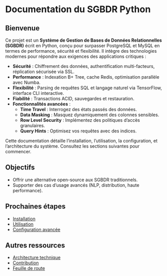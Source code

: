 # Documentation du SGBDR Python

## Bienvenue

Ce projet est un **Système de Gestion de Bases de Données Relationnelles (SGBDR)** écrit en Python, conçu pour surpasser PostgreSQL et MySQL en termes de performance, sécurité et flexibilité. Il intègre des technologies modernes pour répondre aux exigences des applications critiques :

- **Sécurité** : Chiffrement des données, authentification multi-facteurs, réplication sécurisée via SSL.
- **Performance** : Indexation B+ Tree, cache Redis, optimisation parallèle avec Numba.
- **Flexibilité** : Parsing de requêtes SQL et langage naturel via TensorFlow, interface CLI interactive.
- **Fiabilité** : Transactions ACID, sauvegardes et restauration.
- **Fonctionnalités avancées** :
  - **Time Travel** : Interrogez des états passés des données.
  - **Data Masking** : Masquez dynamiquement des colonnes sensibles.
  - **Row Level Security** : Implémentez des politiques d’accès granulaires.
  - **Query Hints** : Optimisez vos requêtes avec des indices.

Cette documentation détaille l’installation, l’utilisation, la configuration, et l’architecture du système. Consultez les sections suivantes pour commencer.

## Objectifs

- Offrir une alternative open-source aux SGBDR traditionnels.
- Supporter des cas d’usage avancés (NLP, distribution, haute performance).

## Prochaines étapes

- [Installation](./installation.md)
- [Utilisation](./usage.md)
- [Configuration avancée](./configuration.md)

## Autres ressources

- [Architecture technique](./architecture.md)
- [Contribution](./contribution.md)
- [Feuille de route](./roadmap.md)
